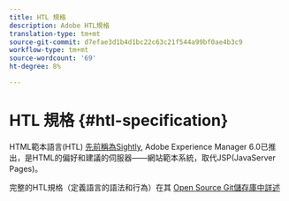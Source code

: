 ```yaml
---
title: HTL 規格
description: Adobe HTL規格
translation-type: tm+mt
source-git-commit: d7efae3d1b4d1bc22c63c21f544a99bf0ae4b3c9
workflow-type: tm+mt
source-wordcount: '69'
ht-degree: 8%

---
```



# HTL 規格 {#htl-specification}

HTML範本語言(HTL) [先前稱為Sightly,](update.md) Adobe Experience Manager 6.0已推出，是HTML的偏好和建議的伺服器——網站範本系統，取代JSP(JavaServer Pages)。

完整的HTL規格（定義語言的語法和行為）在其 [Open Source Git儲存庫中詳述](https://github.com/adobe/htl-spec)
